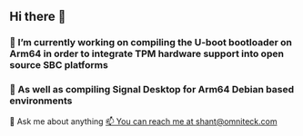 ## Hi there 👋

### 🔭 I’m currently working on compiling the U-boot bootloader on Arm64 in order to integrate TPM hardware support into open source SBC platforms

### 🔭 As well as compiling Signal Desktop for Arm64 Debian based environments

💬 Ask me about anything
[📫 You can reach me at shant@omniteck.com](shant@omniteck.com)

<!--
**0mniteck/0mniteck** is a ✨ _special_ ✨ repository because its `README.md` (this file) appears on your GitHub profile.

Here are some ideas to get you started:

- 
- 🌱 I’m currently learning ...
- 👯 I’m looking to collaborate on ...
- 🤔 I’m looking for help with ...
- : ...
- 😄 Pronouns: ...
- ⚡ Fun fact: ...
-->
